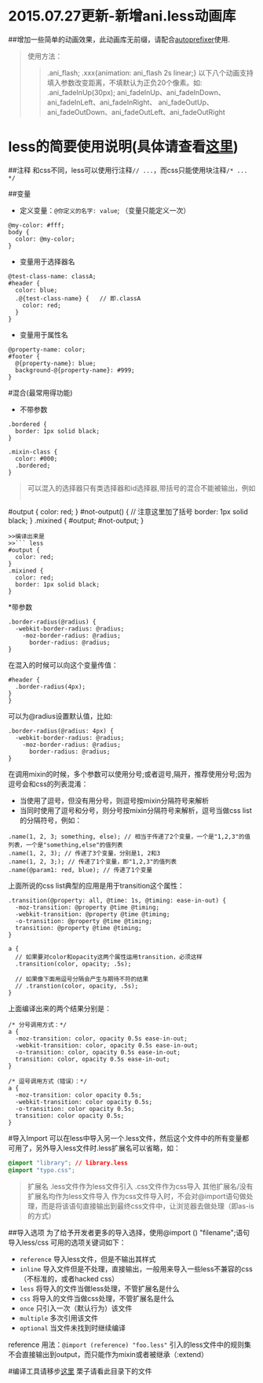 2015.07.27更新-新增ani.less动画库
================
##增加一些简单的动画效果，此动画库无前缀，请配合[autoprefixer](https://github.com/postcss/autoprefixer)使用.
>使用方法：
>>.ani_flash;
>>.xxx{animation: ani_flash 2s linear;}
>>以下八个动画支持填入参数改变距离，不填默认为正负20个像素。如: .ani_fadeInUp(30px);
>>ani_fadeInUp、ani_fadeInDown、ani_fadeInLeft、ani_fadeInRight、
ani_fadeOutUp、ani_fadeOutDown、ani_fadeOutLeft、ani_fadeOutRight



less的简要使用说明(具体请查看[这里](http://less.bootcss.com/))
================

##注释
和css不同，less可以使用行注释`// ...`，而css只能使用块注释`/* ... */`

##变量
* 定义变量：`@你定义的名字: value`; （变量只能定义一次）
``` less
@my-color: #fff;
body {
  color: @my-color;
}
```
* 变量用于选择器名
``` less
@test-class-name: classA;
#header {
  color: blue;
  .@{test-class-name} {   // 即.classA
    color: red;    
  }
}
```
* 变量用于属性名
``` less
@property-name: color;
#footer {
  @{property-name}: blue;
  background-@{property-name}: #999;
}
```
#混合(最常用得功能)
* 不带参数
``` less
.bordered {
  border: 1px solid black;
}

.mixin-class {
  color: #000;
  .bordered;
}
```
>可以混入的选择器只有类选择器和id选择器,带括号的混合不能被输出，例如
>>``` less
#output {
  color: red;
}
#not-output() { // 注意这里加了括号
  border: 1px solid black;
}
.mixined {
  #output;
  #not-output;
}
```
>>编译出来是
>>``` less
#output {
  color: red;
}
.mixined {
  color: red;
  border: 1px solid black;
}
```

*带参数
``` less
.border-radius(@radius) {
  -webkit-border-radius: @radius;
    -moz-border-radius: @radius;
      border-radius: @radius;
}
```
在混入的时候可以向这个变量传值：
``` less
#header {
  .border-radius(4px);
}
}
```
可以为@radius设置默认值，比如:
``` less
.border-radius(@radius: 4px) {
  -webkit-border-radius: @radius;
    -moz-border-radius: @radius;
      border-radius: @radius;
}
```

在调用mixin的时候，多个参数可以使用分号;或者逗号,隔开，推荐使用分号;因为逗号会和css的列表混淆：

* 当使用了逗号，但没有用分号，则逗号按mixin分隔符号来解析
* 当同时使用了逗号和分号，则分号按mixin分隔符号来解析，逗号当做css list的分隔符号，例如：
``` less
.name(1, 2, 3; something, else); // 相当于传递了2个变量，一个是"1,2,3"的值列表，一个是"something,else"的值列表
.name(1, 2, 3); // 传递了3个变量，分别是1, 2和3
.name(1, 2, 3;); // 传递了1个变量，即"1,2,3"的值列表
.name(@param1: red, blue); // 传递了1个变量
```

上面所说的css list典型的应用是用于transition这个属性：
``` less
.transition(@property: all, @time: 1s, @timing: ease-in-out) {
  -moz-transition: @property @time @timing;
  -webkit-transition: @property @time @timing;
  -o-transition: @property @time @timing;
  transition: @property @time @timing;
}

a {
  // 如果要对color和opacity这两个属性运用transition，必须这样
  .transition(color, opacity; .5s);
  
  // 如果像下面用逗号分隔会产生与期待不符的结果
  // .transtion(color, opacity, .5s);
}
```
上面编译出来的两个结果分别是：
``` less
/* 分号调用方式：*/
a {
  -moz-transition: color, opacity 0.5s ease-in-out;
  -webkit-transition: color, opacity 0.5s ease-in-out;
  -o-transition: color, opacity 0.5s ease-in-out;
  transition: color, opacity 0.5s ease-in-out;
}

/* 逗号调用方式（错误）：*/
a {
  -moz-transition: color opacity 0.5s;
  -webkit-transition: color opacity 0.5s;
  -o-transition: color opacity 0.5s;
  transition: color opacity 0.5s;
}
```

#导入Import
可以在less中导入另一个.less文件，然后这个文件中的所有变量都可用了，另外导入less文件时.less扩展名可以省略，如：
``` css
@import "library"; // library.less
@import "typo.css";
```
>扩展名
.less文件作为less文件引入
.css文件作为css导入
其他扩展名/没有扩展名均作为less文件导入
作为css文件导入时，不会对@import语句做处理，而是将该语句直接输出到最终css文件中，让浏览器去做处理（即as-is的方式）

##导入选项
为了给予开发者更多的导入选择，使用@import (<keyword>) "filename";语句导入less/css
可用的选项关键词如下：
* `reference` 导入less文件，但是不输出其样式
* `inline` 导入文件但是不处理，直接输出，一般用来导入一些less不兼容的css（不标准的，或者hacked css）
* `less` 将导入的文件当做less处理，不管扩展名是什么
* `css` 将导入的文件当做css处理，不管扩展名是什么
* `once` 只引入一次（默认行为）该文件
* `multiple` 多次引用该文件
* `optional` 当文件未找到时继续编译

reference
用法：`@import (reference) "foo.less"`
引入的less文件中的规则集不会直接输出到output，而只能作为mixin或者被继承（:extend）


#编译工具请移步[这里](http://koala-app.com/index-zh.html)
栗子请看此目录下的文件



